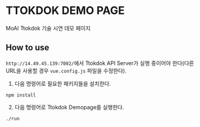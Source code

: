 # TTOKDOK DEMO PAGE

MoAI Ttokdok 기술 시연 데모 페이지

## How to use

`http://14.49.45.139:7002/`에서 Ttokdok API Server가 실행 중이어야 한다(다른 URL을 사용할 경우 `vue.config.js` 파일을 수정한다).

1. 다음 명령어로 필요한 패키지들을 설치한다.

```
npm install
```

2. 다음 명령어로 Ttokdok Demopage를 실행한다.

```
./run
```